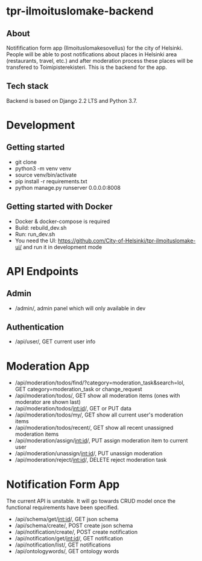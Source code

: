 # tpr-ilmoituslomake-backend

## About

Notifification form app (Ilmoituslomakesovellus) for the city of Helsinki. People will be able to post notifications about places in Helsinki area (restaurants, travel, etc.) and after moderation process these places will be transfered to Toimipisterekisteri. This is the backend for the app.

## Tech stack

Backend is based on Django 2.2 LTS and Python 3.7.

# Development

## Getting started

* git clone <thisrepo>
* python3 -m venv venv
* source venv/bin/activate
* pip install -r requirements.txt
* python manage.py runserver 0.0.0.0:8008


## Getting started with Docker

* Docker & docker-compose is required
* Build: rebuild_dev.sh
* Run: run_dev.sh
* You need the UI: https://github.com/City-of-Helsinki/tpr-ilmoituslomake-ui/ and run it in development mode

# API Endpoints

## Admin

* /admin/, admin panel which will only available in dev

## Authentication

* /api/user/, GET current user info

# Moderation App
* /api/moderation/todos/find/?category=moderation_task&search=lol, GET category=moderation_task or change_request
* /api/moderation/todos/, GET show all moderation items (ones with moderator are shown last)
* /api/moderation/todos/<int:id>/, GET or PUT data
* /api/moderation/todos/my/, GET show all current user's moderation items
* /api/moderation/todos/recent/, GET show all recent unassigned moderation items
* /api/moderation/assign/<int:id>/, PUT assign moderation item to current user
* /api/moderation/unassign/<int:id>/, PUT unassign moderation
* /api/moderation/reject/<int:id>/, DELETE reject moderation task



# Notification Form App

The current API is unstable. It will go towards CRUD model once the functional requirements have been specified.

* /api/schema/get/<int:id>/, GET json schema
* /api/schema/create/, POST create json schema
* /api/notification/create/, POST create notification
* /api/notification/get/<int:id>/, GET notification
* /api/notification/list/, GET notifications
* /api/ontologywords/, GET ontology words